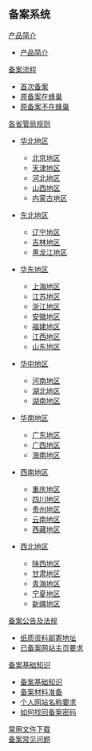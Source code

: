 ## 备案系统

[产品简介]()

  * [产品简介](网站服务/备案系统/产品简介/备案系统产品简介.md)

[备案流程]()  

  * [首次备案](网站服务/备案系统/备案流程/首次备案.md)
  * [原备案在蜂巢](网站服务/备案系统/备案流程/原备案在蜂巢.md)
  * [原备案不在蜂巢](网站服务/备案系统/备案流程/原备案不在蜂巢.md)

[各省管局规则]()

  * [华北地区]()
    * [北京地区](网站服务/备案系统/各省管局规则/北京地区.md)
    * [天津地区](网站服务/备案系统/各省管局规则/天津地区.md)
    * [河北地区](网站服务/备案系统/各省管局规则/河北地区.md)
    * [山西地区](网站服务/备案系统/各省管局规则/山西地区.md)
    * [内蒙古地区](网站服务/备案系统/各省管局规则/内蒙古地区.md)

  * [东北地区]()
    * [辽宁地区](网站服务/备案系统/各省管局规则/辽宁地区.md)
    * [吉林地区](网站服务/备案系统/各省管局规则/吉林地区.md)
    * [黑龙江地区](网站服务/备案系统/各省管局规则/黑龙江地区.md)

  * [华东地区]()
    * [上海地区](网站服务/备案系统/各省管局规则/上海地区.md)
    * [江苏地区](网站服务/备案系统/各省管局规则/江苏地区.md)
    * [浙江地区](网站服务/备案系统/各省管局规则/浙江地区.md)
    * [安徽地区](网站服务/备案系统/各省管局规则/安徽地区.md)
    * [福建地区](网站服务/备案系统/各省管局规则/福建地区.md)
    * [江西地区](网站服务/备案系统/各省管局规则/江西地区.md)
    * [山东地区](网站服务/备案系统/各省管局规则/山东地区.md)

  * [华中地区]()
    * [河南地区](网站服务/备案系统/各省管局规则/河南地区.md)
    * [湖北地区](网站服务/备案系统/各省管局规则/湖北地区.md)
    * [湖南地区](网站服务/备案系统/各省管局规则/湖南地区.md)

  * [华南地区]()
    * [广东地区](网站服务/备案系统/各省管局规则/广东地区.md)
    * [广西地区](网站服务/备案系统/各省管局规则/广西地区.md)
    * [海南地区](网站服务/备案系统/各省管局规则/海南地区.md)

  * [西南地区]()
    * [重庆地区](网站服务/备案系统/各省管局规则/重庆地区.md)
    * [四川地区](网站服务/备案系统/各省管局规则/四川地区.md)
    * [贵州地区](网站服务/备案系统/各省管局规则/贵州地区.md)
    * [云南地区](网站服务/备案系统/各省管局规则/云南地区.md)
    * [西藏地区](网站服务/备案系统/各省管局规则/西藏地区.md)

  * [西北地区]()
    * [陕西地区](网站服务/备案系统/各省管局规则/陕西地区.md)
    * [甘肃地区](网站服务/备案系统/各省管局规则/甘肃地区.md)
    * [青海地区](网站服务/备案系统/各省管局规则/青海地区.md)
    * [宁夏地区](网站服务/备案系统/各省管局规则/宁夏地区.md)
    * [新疆地区](网站服务/备案系统/各省管局规则/新疆地区.md)

[备案公告及法规]()
 
  * [纸质资料邮寄地址](网站服务/备案系统/备案公告及法规/纸质资料邮寄地址.md) 
  * [已备案网站主页要求](网站服务/备案系统/备案公告及法规/已备案网站主页要求.md)

[备案基础知识]()  

  * [备案基础知识](网站服务/备案系统/备案基础知识/备案基础知识.md)
  * [备案材料准备](网站服务/备案系统/备案基础知识/备案材料准备.md)
  * [个人网站名称要求](网站服务/备案系统/备案基础知识/个人网站名称要求.md)
  * [如何找回备案密码](网站服务/备案系统/备案基础知识/如何找回备案密码.md)
 
[常用文件下载](网站服务/备案系统/常用文件下载.md)  
[备案常见问题](网站服务/备案系统/备案常见问题.md)